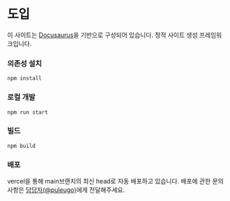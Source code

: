 # 도입

이 사이트는 [Docusaurus](https://docusaurus.io/)을 기반으로 구성되어 있습니다. 정적 사이트 생성 프레임워크입니다.

### 의존성 설치

```
npm install
```

### 로컬 개발

```
npm run start
```

### 빌드

```
npm build
```

### 배포
vercel을 통해 main브랜치의 최신 head로 자동 배포하고 있습니다.
배포에 관한 문의사항은 [담당자(@puleugo)](https://github.com/puleugo)에게 전달해주세요.
